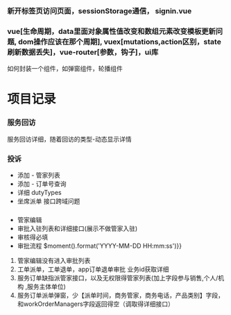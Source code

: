
### 新开标签页访问页面，sessionStorage通信， signin.vue

### vue[生命周期，data里面对象属性值改变和数组元素改变模板更新问题, dom操作应该在那个周期], vuex[mutations,action区别，state刷新数据丢失]，vue-router[参数，钩子]，ui库
如何封装一个组件，如弹窗组件，轮播组件


# 项目记录
### 服务回访
服务回访详细，随着回访的类型-动态显示详情


### 投诉
* 添加 - 管家列表
* 添加 - 订单号查询
* 详细 dutyTypes
* 坐席派单 接口跨域问题


###
* 管家编辑
* 审批入驻列表和详细接口(展示不做管家入驻)
* 审核得必填
* 审批流程
$moment().format('YYYY-MM-DD HH:mm:ss')}}


1. 管家编辑没有进入审批列表
2. 工单派单，工单退单，app订单退单审批 业务id获取详细
3. 服务订单缺指派管家接口，以及无权限得管家列表(加上字段参与销售,个人/机构 ,服务主体单位)
4. 服务订单派单弹窗，少【派单时间，商务管家，商务电话，产品类别】字段，和workOrderManagers字段返回得空（调取得详细接口）
